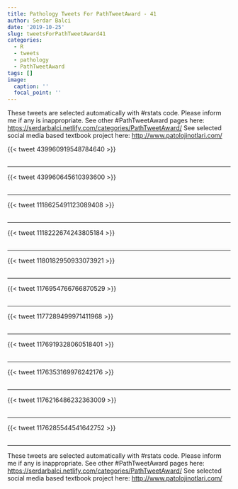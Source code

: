 ```yaml
---
title: Pathology Tweets For PathTweetAward - 41
author: Serdar Balci
date: '2019-10-25'
slug: tweetsForPathTweetAward41
categories:
  - R
  - tweets
  - pathology
  - PathTweetAward
tags: []
image:
  caption: ''
  focal_point: ''
---
```



These tweets are selected automatically with #rstats code. Please inform me if any is inappropriate.
See other #PathTweetAward pages here: https://serdarbalci.netlify.com/categories/PathTweetAward/ 
See selected social media based textbook project here: http://www.patolojinotlari.com/

{{< tweet 439960919548784640 >}}
<br>
<br>
<hr>
{{< tweet 439960645610393600 >}}
<br>
<br>
<hr>
{{< tweet 1118625491123089408 >}}
<br>
<br>
<hr>
{{< tweet 1118222674243805184 >}}
<br>
<br>
<hr>
{{< tweet 1180182950933073921 >}}
<br>
<br>
<hr>
{{< tweet 1176954766766870529 >}}
<br>
<br>
<hr>
{{< tweet 1177289499971411968 >}}
<br>
<br>
<hr>
{{< tweet 1176919328060518401 >}}
<br>
<br>
<hr>
{{< tweet 1176353169976242176 >}}
<br>
<br>
<hr>
{{< tweet 1176216486232363009 >}}
<br>
<br>
<hr>
{{< tweet 1176285544541642752 >}}
<br>
<br>
<hr>


These tweets are selected automatically with #rstats code. Please inform me if any is inappropriate.
See other #PathTweetAward pages here: https://serdarbalci.netlify.com/categories/PathTweetAward/ 
See selected social media based textbook project here: http://www.patolojinotlari.com/
